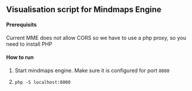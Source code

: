 ## Visualisation script for Mindmaps Engine

#### Prerequisits

Current MME does not allow CORS so we have to use a php proxy, so you need to install PHP

#### How to run

1. Start mindmaps engine. Make sure it is configured for port `8080`

2. `php -S localhost:8000`
